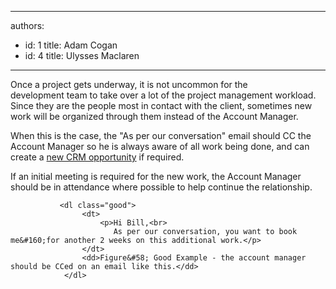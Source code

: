

---
authors:
  - id: 1
    title: Adam Cogan
  - id: 4
    title: Ulysses Maclaren
---




<span class='intro'> <p>​​​Once a project gets underway, it is not uncommon for the development&#160;team&#160;to take
                    over a lot of the project management workload. Since they are the people&#160;most in
                    contact with the client, sometimes new work will be organized through them instead
                    of the Account Manager.​
                <br></p> </span>

 <p>
                    When this is the case, the &quot;As per our conversation&quot; email should CC the Account Manager
                    so he is always aware of all work being done, and can create a <a href="/_layouts/15/FIXUPREDIRECT.ASPX?WebId=3dfc0e07-e23a-4cbb-aac2-e778b71166a2&amp;TermSetId=07da3ddf-0924-4cd2-a6d4-a4809ae20160&amp;TermId=c797ad7b-cbb5-4266-8687-e5ca52c1aa6d">new CRM opportunity</a> if required.
                </p>
                <p>
                    If an initial meeting is required for the new work, the Account Manager should be in attendance
                    where possible to help continue the relationship.
                </p>
                
               <dl class="good">                    
                    <dt>
                        <p>Hi Bill,<br>
                           As per our conversation, you want to book me&#160;for another 2 weeks on this additional work.​</p>
                    </dt>
                    <dd>Figure&#58; Good Example - the account manager should be CCed on an email like this.</dd>
                </dl>


